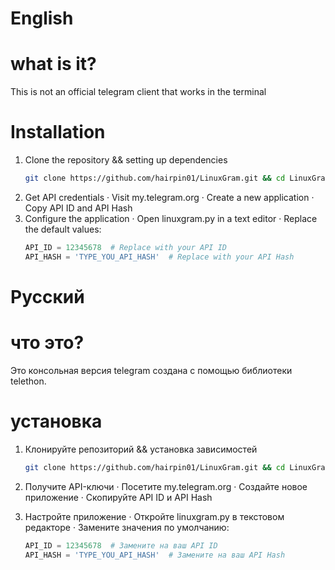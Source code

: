 # English

# what is it?
This is not an official telegram client that works in the terminal

# Installation

1. Clone the repository && setting up dependencies 
   ```bash
   git clone https://github.com/hairpin01/LinuxGram.git && cd LinuxGram && pip install -r requirements.txt
   ```
2. Get API credentials
   · Visit my.telegram.org
   · Create a new application
   · Copy API ID and API Hash
3. Configure the application
   · Open linuxgram.py in a text editor
   · Replace the default values:
     ```python
     API_ID = 12345678  # Replace with your API ID
     API_HASH = 'TYPE_YOU_API_HASH'  # Replace with your API Hash
     ```
# Русский

# что это?
Это консольная версия telegram создана с помощью библиотеки telethon.
# установка

1. Клонируйте репозиторий && установка зависимостей
   ```bash
   git clone https://github.com/hairpin01/LinuxGram.git && cd LinuxGram && pip install -r requirements.txt
   ```

3. Получите API-ключи
   · Посетите my.telegram.org
   · Создайте новое приложение
   · Скопируйте API ID и API Hash
4. Настройте приложение
   · Откройте linuxgram.py в текстовом редакторе
   · Замените значения по умолчанию:
     ```python
     API_ID = 12345678  # Замените на ваш API ID
     API_HASH = 'TYPE_YOU_API_HASH'  # Замените на ваш API Hash
     ```
